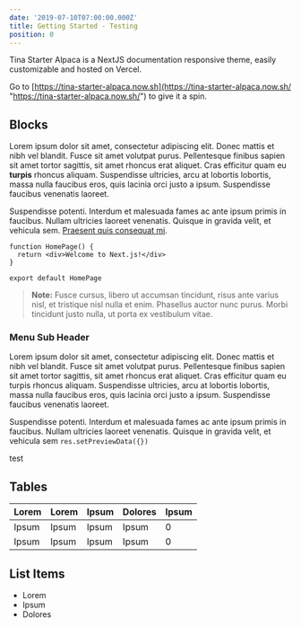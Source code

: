 ```yaml
---
date: '2019-07-10T07:00:00.000Z'
title: Getting Started - Testing
position: 0
---
```

Tina Starter Alpaca is a NextJS documentation responsive theme, easily customizable and hosted on Vercel.

Go to [https://tina-starter-alpaca.now.sh](https://tina-starter-alpaca.now.sh/ "https://tina-starter-alpaca.now.sh/") to give it a spin.

## Blocks

Lorem ipsum dolor sit amet, consectetur adipiscing elit. Donec mattis et nibh vel blandit. Fusce sit amet volutpat purus. Pellentesque finibus sapien sit amet tortor sagittis, sit amet rhoncus erat aliquet. Cras efficitur quam eu **turpis** rhoncus aliquam. Suspendisse ultricies, arcu at lobortis lobortis, massa nulla faucibus eros, quis lacinia orci justo a ipsum. Suspendisse faucibus venenatis laoreet.

Suspendisse potenti. Interdum et malesuada fames ac ante ipsum primis in faucibus. Nullam ultricies laoreet venenatis. Quisque in gravida velit, et vehicula sem. [Praesent quis consequat mi](https://www.google.com/ "Link").

    function HomePage() {
      return <div>Welcome to Next.js!</div>
    }
    
    export default HomePage

> **Note:** Fusce cursus, libero ut accumsan tincidunt, risus ante varius nisl, et tristique nisl nulla et enim. Phasellus auctor nunc purus. Morbi tincidunt justo nulla, ut porta ex vestibulum vitae.

### Menu Sub Header

Lorem ipsum dolor sit amet, consectetur adipiscing elit. Donec mattis et nibh vel blandit. Fusce sit amet volutpat purus. Pellentesque finibus sapien sit amet tortor sagittis, sit amet rhoncus erat aliquet. Cras efficitur quam eu turpis rhoncus aliquam. Suspendisse ultricies, arcu at lobortis lobortis, massa nulla faucibus eros, quis lacinia orci justo a ipsum. Suspendisse faucibus venenatis laoreet.

Suspendisse potenti. Interdum et malesuada fames ac ante ipsum primis in faucibus. Nullam ultricies laoreet venenatis. Quisque in gravida velit, et vehicula sem `res.setPreviewData({})`

test

## Tables

| Lorem | Lorem | Ipsum | Dolores | Ipsum |
| --- | --- | --- | --- | --- |
| Ipsum | Ipsum | Ipsum | Ipsum | 0 |
| Ipsum | Ipsum | Ipsum | Ipsum | 0 |

## List Items

* Lorem
* Ipsum
* Dolores